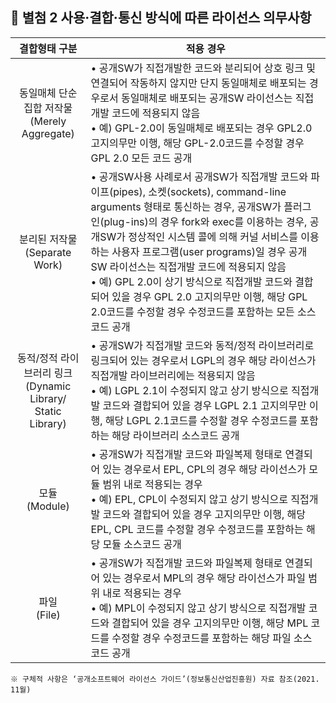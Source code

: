 ## :page_facing_up: 별첨 2 사용·결합·통신 방식에 따른 라이선스 의무사항

|                 결합형태 구분                  | 적용 경우 |
| :--------------------------------------------: | --------- |
| 동일매체 단순집합 저작물<br>(Merely Aggregate) | • 공개SW가 직접개발한 코드와 분리되어 상호 링크 및 연결되어 작동하지 않지만 단지 동일매체로 배포되는 경우로서 동일매체로 배포되는 공개SW 라이선스는 직접개발 코드에 적용되지 않음<br>• 예) GPL-2.0이 동일매체로 배포되는 경우 GPL2.0 고지의무만 이행, 해당 GPL-2.0코드를 수정할 경우 GPL 2.0 모든 코드 공개 |
|분리된 저작물<br>(Separate Work) | • 공개SW사용 사례로서 공개SW가 직접개발 코드와 파이프(pipes), 소켓(sockets), command-line arguments 형태로 통신하는 경우, 공개SW가 플러그인(plug-ins)의 경우 fork와 exec를 이용하는 경우, 공개SW가 정상적인 시스템 콜에 의해 커널 서비스를 이용하는 사용자 프로그램(user programs)일 경우 공개SW 라이선스는 직접개발 코드에 적용되지 않음<br>• 예) GPL 2.0이 상기 방식으로 직접개발 코드와 결합되어 있을 경우 GPL 2.0 고지의무만 이행, 해당 GPL 2.0코드를 수정할 경우 수정코드를 포함하는 모든 소스코드 공개 |
|동적/정적 라이브러리 링크<br>(Dynamic Library/ Static Library) | • 공개SW가 직접개발 코드와 동적/정적 라이브러리로 링크되어 있는 경우로서 LGPL의 경우 해당 라이선스가 직접개발 라이브러리에는 적용되지 않음<br>• 예) LGPL 2.1이 수정되지 않고 상기 방식으로 직접개발 코드와 결합되어 있을 경우 LGPL 2.1 고지의무만 이행, 해당 LGPL 2.1코드를 수정할 경우 수정코드를 포함하는 해당 라이브러리 소스코드 공개 |
| 모듈<br>(Module) | • 공개SW가 직접개발 코드와 파일복제 형태로 연결되어 있는 경우로서 EPL, CPL의 경우 해당 라이선스가 모듈 범위 내로 적용되는 경우<br>• 예) EPL, CPL이 수정되지 않고 상기 방식으로 직접개발 코드와 결합되어 있을 경우 고지의무만 이행, 해당 EPL, CPL 코드를 수정할 경우 수정코드를 포함하는 해당 모듈 소스코드 공개 |
| 파일<br>(File) | • 공개SW가 직접개발 코드와 파일복제 형태로 연결되어 있는 경우로서 MPL의 경우 해당 라이선스가 파일 범위 내로 적용되는 경우<br>• 예) MPL이 수정되지 않고 상기 방식으로 직접개발 코드와 결합되어 있을 경우 고지의무만 이행, 해당 MPL 코드를 수정할 경우 수정코드를 포함하는 해당 파일 소스코드 공개 |

    ※ 구체적 사항은 ‘공개소프트웨어 라이선스 가이드’(정보통신산업진흥원) 자료 참조(2021. 11월)
